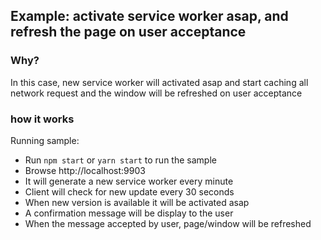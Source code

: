 ## Example: activate service worker asap, and refresh the page on user acceptance

### Why?

In this case, new service worker will activated asap and start caching all network request
 and the window will be refreshed on user acceptance

### how it works

Running sample:
- Run `npm start` or `yarn start` to run the sample
- Browse http://localhost:9903
- It will generate a new service worker every minute
- Client will check for new update every 30 seconds
- When new version is available it will be activated asap
- A confirmation message will be display to the user
- When the message accepted by user, page/window will be refreshed

